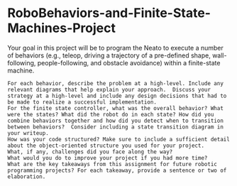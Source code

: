 # RoboBehaviors-and-Finite-State-Machines-Project
Your goal in this project will be to program the Neato to execute a number of behaviors (e.g., teleop, driving a trajectory of a pre-defined shape, wall-following, people-following, and obstacle avoidance) within a finite-state machine.


    For each behavior, describe the problem at a high-level. Include any relevant diagrams that help explain your approach.  Discuss your strategy at a high-level and include any design decisions that had to be made to realize a successful implementation.
    For the finite state controller, what was the overall behavior? What were the states? What did the robot do in each state? How did you combine behaviors together and how did you detect when to transition between behaviors?  Consider including a state transition diagram in your writeup.
    How was your code structured? Make sure to include a sufficient detail about the object-oriented structure you used for your project.
    What, if any, challenges did you face along the way?
    What would you do to improve your project if you had more time?
    What are the key takeaways from this assignment for future robotic programming projects? For each takeaway, provide a sentence or two of elaboration.
